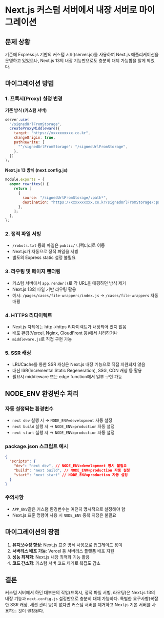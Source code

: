# Next.js 커스텀 서버에서 내장 서버로 마이그레이션

## 문제 상황

기존에 Express.js 기반의 커스텀 서버(server.js)를 사용하여 Next.js 애플리케이션을 운영하고 있었으나, Next.js 13의 내장 기능만으로도 충분히 대체 가능함을 알게 되었다.

## 마이그레이션 방법

### 1. 프록시(Proxy) 설정 변경

**기존 방식 (커스텀 서버)**

```javascript
server.use(
  "/signedUrlFromStorage",
  createProxyMiddleware({
    target: "https://xxxxxxxxxx.co.kr",
    changeOrigin: true,
    pathRewrite: {
      "^/signedUrlFromStorage": "/signedUrlFromStorage",
    },
  })
);
```

**Next.js 13 방식 (next.config.js)**

```javascript
module.exports = {
  async rewrites() {
    return [
      {
        source: "/signedUrlFromStorage/:path*",
        destination: "https://xxxxxxxxxx.co.kr/signedUrlFromStorage/:path*",
      },
    ];
  },
};
```

### 2. 정적 파일 서빙

- `/robots.txt` 등의 파일은 `public/` 디렉터리로 이동
- Next.js가 자동으로 정적 파일을 서빙
- 별도의 Express static 설정 불필요

### 3. 라우팅 및 페이지 렌더링

- 커스텀 서버에서 `app.render()`로 각 URL을 매핑하던 방식 제거
- Next.js 13의 파일 기반 라우팅 활용
- 예시: `/pages/cases/file-wrappers/index.js` → `/cases/file-wrappers` 자동 매핑

### 4. HTTPS 리다이렉트

- Next.js 자체에는 http→https 리다이렉트가 내장되어 있지 않음
- 배포 환경(Vercel, Nginx, CloudFront 등)에서 처리하거나
- `middleware.js`로 직접 구현 가능

### 5. SSR 캐싱

- LRUCache를 통한 SSR 캐싱은 Next.js 내장 기능으로 직접 지원되지 않음
- 대신 ISR(Incremental Static Regeneration), SSG, CDN 캐싱 등 활용
- 필요시 middleware 또는 edge function에서 일부 구현 가능

## NODE_ENV 환경변수 처리

### 자동 설정되는 환경변수

- `next dev` 실행 시 → `NODE_ENV=development` 자동 설정
- `next build` 실행 시 → `NODE_ENV=production` 자동 설정
- `next start` 실행 시 → `NODE_ENV=production` 자동 설정

### package.json 스크립트 예시

```json
{
  "scripts": {
    "dev": "next dev", // NODE_ENV=development 명시 불필요
    "build": "next build", // NODE_ENV=production 자동 설정
    "start": "next start" // NODE_ENV=production 자동 설정
  }
}
```

### 주의사항

- `APP_ENV`같은 커스텀 환경변수는 여전히 명시적으로 설정해야 함
- Next.js 표준 명령어 사용 시 `NODE_ENV` 중복 지정은 불필요

## 마이그레이션의 장점

1. **유지보수성 향상**: Next.js 표준 방식 사용으로 업그레이드 용이
2. **서버리스 배포 가능**: Vercel 등 서버리스 플랫폼 배포 지원
3. **성능 최적화**: Next.js 내장 최적화 기능 활용
4. **코드 간소화**: 커스텀 서버 코드 제거로 복잡도 감소

## 결론

커스텀 서버에서 하던 대부분의 작업(프록시, 정적 파일 서빙, 라우팅)은 Next.js 13의 내장 기능과 `next.config.js` 설정만으로 충분히 대체 가능하다. 특별한 요구사항(복잡한 SSR 캐싱, 세션 관리 등)이 없다면 커스텀 서버를 제거하고 Next.js 기본 서버를 사용하는 것이 권장된다.
